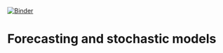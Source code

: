  [![Binder](https://mybinder.org/badge_logo.svg)](https://mybinder.org/v2/gh/waelrash1/forecastingmodelsPY.git/master)
 

 
# Forecasting and stochastic models
